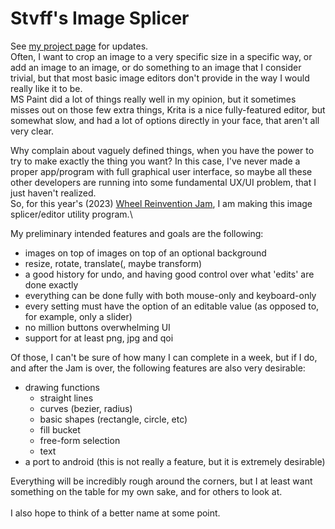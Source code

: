 # Stvff's Image Splicer
See [my project page](https://handmade.network/p/434/stvff-s-image-splicer/) for updates.\
Often, I want to crop an image to a very specific size in a specific way, or add an image to an image,
or do something to an image that I consider trivial, but that most basic image editors don't provide in the way I would really like it to be.\
MS Paint did a lot of things really well in my opinion, but it sometimes misses out on those few extra things, Krita is a nice fully-featured editor,
but somewhat slow, and had a lot of options directly in your face, that aren't all very clear.

Why complain about vaguely defined things, when you have the power to try to make exactly the thing you want? In this case, I've never made a proper app/program with full graphical
user interface, so maybe all these other developers are running into some fundamental UX/UI problem, that I just haven't realized.\
So, for this year's (2023) [Wheel Reinvention Jam](https://handmade.network/jam/2023), I am making this image splicer/editor utility program.\

My preliminary intended features and goals are the following:
- images on top of images on top of an optional background
- resize, rotate, translate(, maybe transform)
- a good history for undo, and having good control over what 'edits' are done exactly
- everything can be done fully with both mouse-only and keyboard-only
- every setting must have the option of an editable value (as opposed to, for example, only a slider)
- no million buttons overwhelming UI
- support for at least png, jpg and qoi

Of those, I can't be sure of how many I can complete in a week, but if I do, and after the Jam is over, the following features are also very desirable:
- drawing functions
  - straight lines
  - curves (bezier, radius)
  - basic shapes (rectangle, circle, etc)
  - fill bucket
  - free-form selection
  - text
- a port to android (this is not really a feature, but it is extremely desirable)

Everything will be incredibly rough around the corners, but I at least want something on the table for my own sake, and for others to look at.\
\
I also hope to think of a better name at some point.

